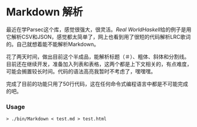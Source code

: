 # Markdown 解析

最近在学Parsec这个库，感觉很强大，很灵活。*Real WorldHaskell*给的例子是用它解析CSV和JSON，感觉都太简单了，网上也看到用了很短的代码解析LRC歌词的。自己就想着能不能解析Markdown。

花了两天时间，做出目前这个半成品，能解析标题（＃）、粗体、斜体和分割线。目前还在继续开发，准备加入列表和表格，这两个都是上下文相关的，有点难度，可能会搁置较长时间。代码的语法高亮我暂时不考虑了，嘿嘿嘿。

完成了目前的功能只用了50行代码，这在任何命令式编程语言中都是不可能完成的吧。

### Usage
```
> ./bin/Markdown < test.md > test.html
```

